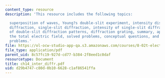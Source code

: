 ```yaml
---
content_type: resource
description: 'This resource includes the following topics:

  superposition of waves, Young?s double-slit experiment, intensity distribution,
  diffraction, single-slit diffraction, intensity of single-slit diffraction, intensity
  of double-slit diffraction patterns, diffraction grating, summary, appendix: computing
  the total electric field, solved problems, conceptual questions, and additional
  problems.'
file: https://ol-ocw-studio-app-qa.s3.amazonaws.com/courses/8-02t-electricity-and-magnetism-spring-2005/d29b4747c80d0b106628c1af86541ffa_ch14_inter_diffr.pdf
file_type: application/pdf
parent_uid: 8c57fc19-927d-cd77-b384-2f8eed1c0daf
resourcetype: Document
title: ch14_inter_diffr.pdf
uid: d29b4747-c80d-0b10-6628-c1af86541ffa
---
```

